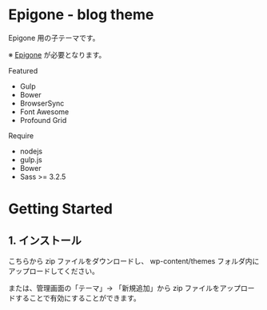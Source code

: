 Epigone - blog theme
=============

Epigone 用の子テーマです。

※ [Epigone](http://1shiharat.github.io/epigone/) が必要となります。

Featured

* Gulp
* Bower
* BrowserSync
* Font Awesome
* Profound Grid

Require

* nodejs
* gulp.js
* Bower
* Sass >= 3.2.5

# Getting Started

## 1. インストール

こちらから zip ファイルをダウンロードし、 wp-content/themes フォルダ内にアップロードしてください。

または、管理画面の「テーマ」→ 「新規追加」から zip ファイルをアップロードすることで有効にすることができます。

